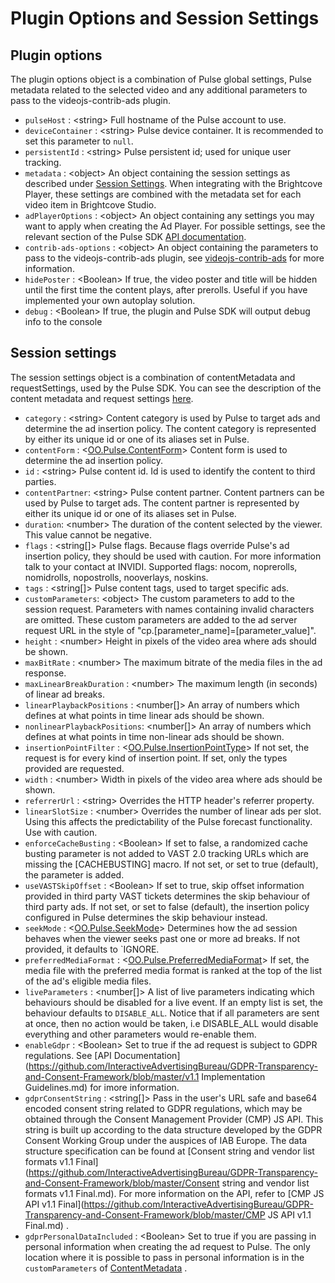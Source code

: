 # Plugin Options and Session Settings

## <a name="plugin-options"></a>Plugin options

The plugin options object is a combination of Pulse global settings, Pulse metadata related to the selected video and any additional parameters to pass to the videojs-contrib-ads plugin.

* `pulseHost` : &lt;string\> Full hostname of the Pulse account to use.
* `deviceContainer` : &lt;string\> Pulse device container. It is recommended to set this parameter to `null`.
* `persistentId` : &lt;string\> Pulse persistent id; used for unique user tracking.
* `metadata` : &lt;object> An object containing the session settings as described under [Session Settings](#session-settings). When integrating with the Brightcove Player, these settings are combined with the metadata set for each video item in Brightcove Studio.
* `adPlayerOptions` : &lt;object> An object containing any settings you may want to apply when creating the Ad Player. For possible settings, see the relevant section of the Pulse SDK [API documentation](http://pulse-sdks.videoplaza.com/pulse-html5/latest/OO.Pulse.html#.AdPlayerSettings__anchor).
* `contrib-ads-options` : &lt;object> An object containing the parameters to pass to the videojs-contrib-ads plugin, see [videojs-contrib-ads](https://github.com/videojs/videojs-contrib-ads) for more information.
* `hidePoster` : &lt;Boolean> If true, the video poster and title will be hidden until the first time the content plays, after prerolls. Useful if you have implemented your own autoplay solution.
* `debug` : &lt;Boolean> If true, the plugin and Pulse SDK will output debug info to the console

## <a name="session-settings"></a>Session settings

The session settings object is a combination of contentMetadata and requestSettings, used by the Pulse SDK. You can see the description of the content metadata and request settings [here](http://pulse-sdks.videoplaza.com/pulse-html5/latest/OO.Pulse.html).

* `category` : &lt;string\> Content category is used by Pulse to target ads and determine the ad insertion policy. The content category is represented by either its unique id or one of its aliases set in Pulse.
* `contentForm` : &lt;[OO.Pulse.ContentForm](http://pulse-sdks.videoplaza.com/pulse-html5/latest/OO.Pulse.html#.ContentForm)> Content form is used to determine the ad insertion policy.
* `id` : &lt;string>  Pulse content id. Id is used to identify the content to third parties.
* `contentPartner`: &lt;string> Pulse content partner. Content partners can be used by Pulse to target ads. The content partner is represented by either its unique id or one of its aliases set in Pulse.
* `duration`: &lt;number>  The duration of the content selected by the viewer. This value cannot be negative.
* `flags` : &lt;string[]> Pulse flags. Because flags override Pulse's ad insertion policy, they should be used with caution. For more information talk to your contact at INVIDI. Supported flags: nocom, noprerolls, nomidrolls, nopostrolls, nooverlays, noskins.
* `tags` : &lt;string[]> Pulse content tags, used to target specific ads.
* `customParameters`: &lt;object>  The custom parameters to add to the session request. Parameters with names containing invalid characters are omitted. These custom parameters are added to the ad server request URL in the style of "cp.[parameter_name]=[parameter_value]".
* `height` : &lt;number>  Height in pixels of the video area where ads should be shown.
* `maxBitRate` : &lt;number>  The maximum bitrate of the media files in the ad response.
* `maxLinearBreakDuration` : &lt;number>  The maximum length (in seconds) of linear ad breaks.
* `linearPlaybackPositions` : &lt;number[]> An array of numbers which defines at what points in time linear ads should be shown.
* `nonlinearPlaybackPositions`: &lt;number[]>  An array of numbers which defines at what points in time non-linear ads should be shown.
* `insertionPointFilter` : &lt;[OO.Pulse.InsertionPointType](http://pulse-sdks.videoplaza.com/pulse-html5/latest/OO.Pulse.html#.InsertionPointType)>  If not set, the request is for every kind of insertion point. If set, only the types provided are requested.
* `width` : &lt;number>  Width in pixels of the video area where ads should be shown.
* `referrerUrl` : &lt;string>  Overrides the HTTP header's referrer property.
* `linearSlotSize` : &lt;number>  Overrides the number of linear ads per slot. Using this affects the predictability of the Pulse forecast functionality. Use with caution.
* `enforceCacheBusting` : &lt;Boolean> If set to false, a randomized cache busting parameter is not added to VAST 2.0 tracking URLs which are missing the [CACHEBUSTING] macro. If not set, or set to true (default), the parameter is added.
* `useVASTSkipOffset` : &lt;Boolean> If set to true, skip offset information provided in third party VAST tickets determines the skip behaviour of third party ads. If not set, or set to false (default), the insertion policy configured in Pulse determines the skip behaviour instead.
* `seekMode` : &lt;[OO.Pulse.SeekMode](http://pulse-sdks.videoplaza.com/pulse-html5/latest/OO.Pulse.html#.SeekMode)> Determines how the ad session behaves when the viewer seeks past one or more ad breaks. If not provided, it defaults to `IGNORE.
* `preferredMediaFormat` : &lt;[OO.Pulse.PreferredMediaFormat](http://pulse-sdks.videoplaza.com/pulse-html5/latest/OO.Pulse.html#.PreferredMediaFormat)> If set, the media file with the preferred media format is ranked at the top of the list of the ad's eligible media files.
* `liveParameters` : &lt;number[]> A list of live parameters indicating which behaviours should be disabled for a live event. If an empty list is set, the behaviour defaults to `DISABLE_ALL`. Notice that if all parameters are sent at once, then no action would be taken, i.e DISABLE_ALL would disable everything and other parameters would re-enable them.
* `enableGdpr` : &lt;Boolean> Set to true if the ad request is subject to GDPR regulations. See [API Documentation](https://github.com/InteractiveAdvertisingBureau/GDPR-Transparency-and-Consent-Framework/blob/master/v1.1 Implementation Guidelines.md) for imore information.
* `gdprConsentString` : &lt;string[]> Pass in the user's URL safe and base64 encoded consent string related to GDPR regulations, which may be obtained through the Consent Management Provider (CMP) JS API. This string is built up according to the data structure developed by the GDPR Consent Working Group under the auspices of IAB Europe. The data structure specification can be found at [Consent string and vendor list formats v1.1 Final](https://github.com/InteractiveAdvertisingBureau/GDPR-Transparency-and-Consent-Framework/blob/master/Consent string and vendor list formats v1.1 Final.md). For more information on the API, refer to [CMP JS API v1.1 Final](https://github.com/InteractiveAdvertisingBureau/GDPR-Transparency-and-Consent-Framework/blob/master/CMP JS API v1.1 Final.md) .
* `gdprPersonalDataIncluded` : &lt;Boolean> Set to true if you are passing in personal information when creating the ad request to Pulse. The only location where it is possible to pass in personal information is in the `customParameters` of [ContentMetadata](http://pulse-sdks.videoplaza.com/pulse-html5/latest/OO.Pulse.html#.ContentMetadata) .
